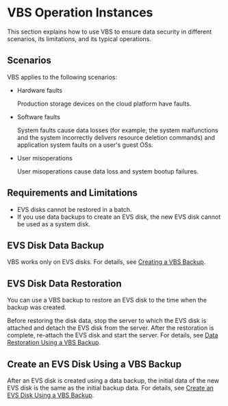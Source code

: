 # VBS Operation Instances<a name="EN-US_TOPIC_0033871603"></a>

This section explains how to use VBS to ensure data security in different scenarios, its limitations, and its typical operations.

## Scenarios<a name="section3694475715447"></a>

VBS applies to the following scenarios:

-   Hardware faults

    Production storage devices on the cloud platform have faults.

-   Software faults

    System faults cause data losses \(for example, the system malfunctions and the system incorrectly delivers resource deletion commands\) and application system faults on a user's guest OSs.

-   User misoperations

    User misoperations cause data loss and system bootup failures.


## Requirements and Limitations<a name="section3336760215143"></a>

-   EVS disks cannot be restored in a batch.
-   If you use data backups to create an EVS disk, the new EVS disk cannot be used as a system disk.

## EVS Disk Data Backup<a name="section46623325151518"></a>

VBS works only on EVS disks. For details, see  [Creating a VBS Backup](creating-a-vbs-backup.md).

## EVS Disk Data Restoration<a name="section2060996152453"></a>

You can use a VBS backup to restore an EVS disk to the time when the backup was created.

Before restoring the disk data, stop the server to which the EVS disk is attached and detach the EVS disk from the server. After the restoration is complete, re-attach the EVS disk and start the server. For details, see  [Data Restoration Using a VBS Backup](data-restoration-using-a-vbs-backup.md).

## Create an EVS Disk Using a VBS Backup<a name="section2522598415452"></a>

After an EVS disk is created using a data backup, the initial data of the new EVS disk is the same as the initial backup data. For details, see  [Create an EVS Disk Using a VBS Backup](data-restoration-using-a-vbs-backup.md#section44845024152024).

